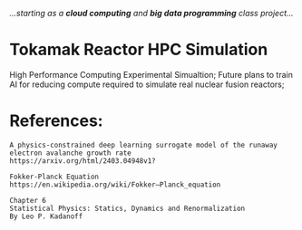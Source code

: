 _...starting as a **cloud computing** and **big data programming** class project..._
# Tokamak Reactor HPC Simulation
High Performance Computing Experimental Simualtion; Future plans to train AI for reducing compute required to simulate real nuclear fusion reactors;

# References:
```
A physics-constrained deep learning surrogate model of the runaway electron avalanche growth rate
https://arxiv.org/html/2403.04948v1?
```
```
Fokker-Planck Equation
https://en.wikipedia.org/wiki/Fokker–Planck_equation
```
```
Chapter 6
Statistical Physics: Statics, Dynamics and Renormalization
By Leo P. Kadanoff
```
